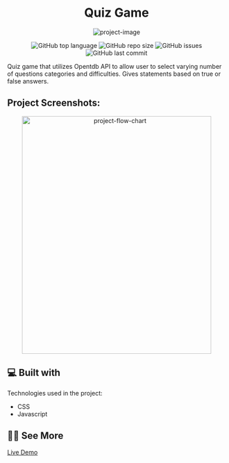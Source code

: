 <h1 align="center" id="title">Quiz Game</h1>

<p align="center"><img src="https://socialify.git.ci/Spawn9986/quiz-game/image?language=1&amp;name=1&amp;owner=1&amp;theme=Auto" alt="project-image"></p>

<p align="center">
<img alt="GitHub top language" src="https://img.shields.io/github/languages/top/Spawn9986/quiz-game?logo=GitHub&style=flat-square"> <img alt="GitHub repo size" src="https://img.shields.io/github/repo-size/Spawn9986/quiz-game?logo=Github&style=flat-square"> <img alt="GitHub issues" src="https://img.shields.io/github/issues/Spawn9986/quiz-game?logo=GitHub&style=flat-square"> <img alt="GitHub last commit" src="https://img.shields.io/github/last-commit/Spawn9986/quiz-game?logo=GitHub&style=flat-square">
</p>

<p id="description">Quiz game that utilizes Opentdb API to allow user to select varying number of questions categories and difficulties. Gives statements based on true or false answers.</p>

<h2>Project Screenshots:</h2>

<div align="center">
<img src="https://github.com/Spawn9986/quiz-game/blob/main/screenshot/JS%20Quiz%20game.png" alt="project-flow-chart" width="436" height="547"/>
</div>

<h2>💻 Built with</h2>

Technologies used in the project:

- CSS
- Javascript

<h2>👨‍💻 See More</h2>

<a href="https://spawn9986.github.io/quiz-game/">Live Demo</a>
